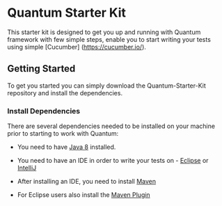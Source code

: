# Quantum Starter Kit
This starter kit is designed to get you up and running with Quantum framework with few simple steps, enable you to start writing your tests using simple [Cucumber] (https://cucumber.io/).

## Getting Started
To get you started you can simply download the Quantum-Starter-Kit repository and install the dependencies.

### Install Dependencies

There are several dependencies needed to be installed on your machine prior to starting to work with Quantum:
* You need to have [Java 8](http://www.oracle.com/technetwork/java/javase/downloads/jdk8-downloads-2133151.html) installed.

* You need to have an IDE in order to write your tests on - [Eclipse](http://www.eclipse.org/downloads/packages/eclipse-ide-java-developers/marsr) or [IntelliJ](https://www.jetbrains.com/idea/download/#)

* After installing an IDE, you need to install [Maven](https://maven.apache.org/)

* For Eclipse users also install the [Maven Plugin](http://marketplace.eclipse.org/content/m2e-connector-maven-dependency-plugin)



